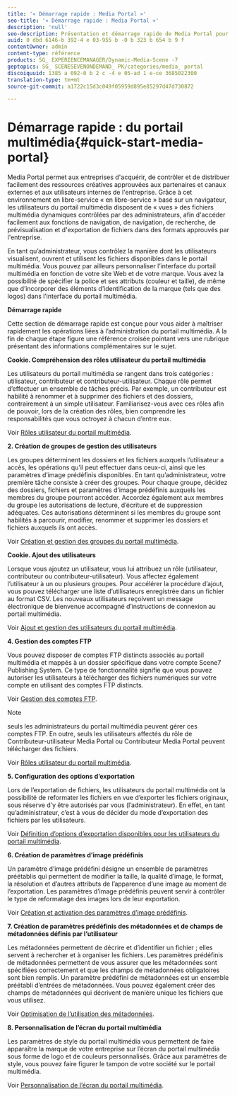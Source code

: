 ```yaml
---
title: '« Démarrage rapide : Media Portal »'
seo-title: '« Démarrage rapide : Media Portal »'
description: 'null'
seo-description: Présentation et démarrage rapide de Media Portal pour vous aider à maîtriser rapidement les opérations liées aux techniques et à l'administration de Media Portal.
uuid: 0 dbd 6146-b 392-4 e 03-955 b -0 b 323 b 654 b 9 f
contentOwner: admin
content-type: référence
products: SG_ EXPERIENCEMANAGER/Dynamic-Media-Scene -7
geptopics: SG_ SCENESEVENONDEMAND_ PK/categories/media_ portal
discoiquuid: 1385 a 092-0 b 2 c -4 e 05-ad 1 e-ce 3685022300
translation-type: tm+mt
source-git-commit: a1722c15d3c049f05959d895e85297d47d730872

---
```



# Démarrage rapide :  du portail multimédia{#quick-start-media-portal}

Media Portal permet aux entreprises d'acquérir, de contrôler et de distribuer facilement des ressources créatives approuvées aux partenaires et canaux externes et aux utilisateurs internes de l'entreprise. Grâce à cet environnement en libre-service « en libre-service » basé sur un navigateur, les utilisateurs du portail multimédia disposent de « vues » des fichiers multimédia dynamiques contrôlées par des administrateurs, afin d'accéder facilement aux fonctions de navigation, de navigation, de recherche, de prévisualisation et d'exportation de fichiers dans des formats approuvés par l'entreprise.

En tant qu’administrateur, vous contrôlez la manière dont les utilisateurs visualisent, ouvrent et utilisent les fichiers disponibles dans le portail multimédia. Vous pouvez par ailleurs personnaliser l’interface du portail multimédia en fonction de votre site Web et de votre marque. Vous avez la possibilité de spécifier la police et ses attributs (couleur et taille), de même que d’incorporer des éléments d’identification de la marque (tels que des logos) dans l’interface du portail multimédia.

**Démarrage rapide**

Cette section de démarrage rapide est conçue pour vous aider à maîtriser rapidement les opérations liées à l’administration du portail multimédia. A la fin de chaque étape figure une référence croisée pointant vers une rubrique présentant des informations complémentaires sur le sujet.

**Cookie. Compréhension des rôles utilisateur du portail multimédia**

Les utilisateurs du portail multimédia se rangent dans trois catégories : utilisateur, contributeur et contributeur-utilisateur. Chaque rôle permet d’effectuer un ensemble de tâches précis. Par exemple, un contributeur est habilité à renommer et à supprimer des fichiers et des dossiers, contrairement à un simple utilisateur. Familiarisez-vous avec ces rôles afin de pouvoir, lors de la création des rôles, bien comprendre les responsabilités que vous octroyez à chacun d’entre eux.

Voir [Rôles utilisateur du portail multimédia](media-portal-user-roles.md#media_portal_user_roles).

**2. Création de groupes de gestion des utilisateurs**

Les groupes déterminent les dossiers et les fichiers auxquels l’utilisateur a accès, les opérations qu’il peut effectuer dans ceux-ci, ainsi que les paramètres d’image prédéfinis disponibles. En tant qu’administrateur, votre première tâche consiste à créer des groupes. Pour chaque groupe, décidez des dossiers, fichiers et paramètres d’image prédéfinis auxquels les membres du groupe pourront accéder. Accordez également aux membres du groupe les autorisations de lecture, d’écriture et de suppression adéquates. Ces autorisations déterminent si les membres du groupe sont habilités à parcourir, modifier, renommer et supprimer les dossiers et fichiers auxquels ils ont accès.

Voir [Création et gestion des groupes du portail multimédia](creating-media-portal-groups.md#creating_and_managing_media_portal_groups).

**Cookie. Ajout des utilisateurs**

Lorsque vous ajoutez un utilisateur, vous lui attribuez un rôle (utilisateur, contributeur ou contributeur-utilisateur). Vous affectez également l’utilisateur à un ou plusieurs groupes. Pour accélérer la procédure d’ajout, vous pouvez télécharger une liste d’utilisateurs enregistrée dans un fichier au format CSV. Les nouveaux utilisateurs reçoivent un message électronique de bienvenue accompagné d’instructions de connexion au portail multimédia.

Voir [Ajout et gestion des utilisateurs du portail multimédia](adding-media-portal-users.md#adding_and_managing_media_portal_users).

**4. Gestion des comptes FTP**

Vous pouvez disposer de comptes FTP distincts associés au portail multimédia et mappés à un dossier spécifique dans votre compte Scene7 Publishing System. Ce type de fonctionnalité signifie que vous pouvez autoriser les utilisateurs à télécharger des fichiers numériques sur votre compte en utilisant des comptes FTP distincts.

Voir [Gestion des comptes FTP](ftp-accounts.md#managing_ftp_accounts).

>[!NOTE]
>
>seuls les administrateurs du portail multimédia peuvent gérer ces comptes FTP. En outre, seuls les utilisateurs affectés du rôle de Contributeur-utilisateur Media Portal ou Contributeur Media Portal peuvent télécharger des fichiers.

Voir [Rôles utilisateur du portail multimédia](media-portal-user-roles.md#media_portal_user_roles).

**5. Configuration des options d’exportation**

Lors de l’exportation de fichiers, les utilisateurs du portail multimédia ont la possibilité de reformater les fichiers en vue d’exporter les fichiers originaux, sous réserve d’y être autorisés par vous (l’administrateur). En effet, en tant qu’administrateur, c’est à vous de décider du mode d’exportation des fichiers par les utilisateurs.

Voir [Définition d’options d’exportation disponibles pour les utilisateurs du portail multimédia](specifying-export-options-available-media.md#specifying_export_options_available_to_media_portal_users).

**6. Création de paramètres d’image prédéfinis**

Un paramètre d’image prédéfini désigne un ensemble de paramètres préétablis qui permettent de modifier la taille, la qualité d’image, le format, la résolution et d’autres attributs de l’apparence d’une image au moment de l’exportation. Les paramètres d’image prédéfinis peuvent servir à contrôler le type de reformatage des images lors de leur exportation.

Voir [Création et activation des paramètres d’image prédéfinis](creating-enabling-image-presets.md#creating_and_enabling_image_presets).

**7. Création de paramètres prédéfinis des métadonnées et de champs de métadonnées définis par l’utilisateur**

Les métadonnées permettent de décrire et d’identifier un fichier ; elles servent à rechercher et à organiser les fichiers. Les paramètres prédéfinis de métadonnées permettent de vous assurer que les métadonnées sont spécifiées correctement et que les champs de métadonnées obligatoires sont bien remplis. Un paramètre prédéfini de métadonnées est un ensemble préétabli d’entrées de métadonnées. Vous pouvez également créer des champs de métadonnées qui décrivent de manière unique les fichiers que vous utilisez.

Voir [Optimisation de l’utilisation des métadonnées](making-efficient-metadata.md#making_more_efficient_use_of_metadata).

**8. Personnalisation de l’écran du portail multimédia**

Les paramètres de style du portail multimédia vous permettent de faire apparaître la marque de votre entreprise sur l’écran du portail multimédia sous forme de logo et de couleurs personnalisés. Grâce aux paramètres de style, vous pouvez faire figurer le tampon de votre société sur le portail multimédia. 

Voir [Personnalisation de l’écran du portail multimédia](customizing-media-portal-screen.md#customizing_the_media_portal_screen).
